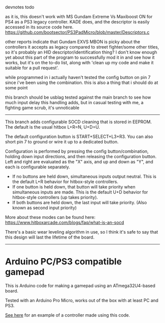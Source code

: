 devnotes todo

as it is, this doesn't work with MS Gundam Extreme Vs Maxiboost ON for PS4 as a PS3 legacy controller. KADE does, and the descriptor is easily accessed in its source code here. https://github.com/bootsector/PS3PadMicro/blob/master/Descriptors.c

other reports indicate that Gundam EXVS MBON is picky about the controllers it accepts as legacy compared to street fighter/some other titles, so it's probably an HID descriptor/identification thing? I don't know enough yet about this part of the program to successfully mod it in and see how it works, but it's on the to-do list, along with 'clean up my code and make it suitable for a pull request'.

while programmed in i actually haven't tested the config button on pin 7 since i've been using the combination. this is also a thing that i should do at some point

this branch should be usblag tested against the main branch to see how much input delay this handling adds, but in casual testing with me, a fighting game scrub, it's unnoticable

---

This branch adds configurable SOCD cleaning that is stored in EEPROM.
The default is the usual hitbox L+R=N, U+D=U.

The default configuration button is START+SELECT+L3+R3. You can also short pin 7 to ground or wire it up to a dedicated button.

Configuration is performed by pressing the config button/combination, holding down input directions, and then releasing the configuration button. Left and right are evaluated as the "X" axis, and up and down as "Y", and each is configurable separately.

- If no buttons are held down, simultaneous inputs output neutral. This is the default L+R behavior for hitbox-style controllers.
- If one button is held down, that button will take priority when simultaneous inputs are made. This is the default U+D behavior for hitbox-style controllers (up takes priority).
- If both buttons are held down, the last input will take priority. (Also known as second input priority)

More about these modes can be found here: https://www.hitboxarcade.com/blogs/faq/what-is-an-socd

There's a basic wear leveling algorithm in use, so I think it's safe to say that this design will last the lifetime of the board.

---

# Arduino PC/PS3 compatible gamepad

This is Arduino code for making a gamepad using an ATmega32U4-based board.

Tested with an Arduino Pro Micro, works out of the box with at least PC and PS3.

[See here](https://www.thingiverse.com/thing:4838081) for an example of a controller made using this code.

